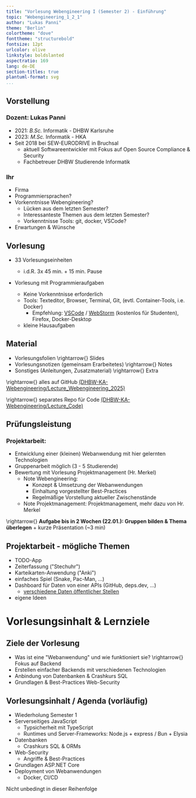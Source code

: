 ```yaml
---
title: "Vorlesung Webengineering I (Semester 2) - Einführung"
topic: "Webengineering_1_2_1"
author: "Lukas Panni"
theme: "Berlin"
colortheme: "dove"
fonttheme: "structurebold"
fontsize: 12pt
urlcolor: olive
linkstyle: boldslanted
aspectratio: 169
lang: de-DE
section-titles: true
plantuml-format: svg
...
```


## Vorstellung

### Dozent: Lukas Panni 
- 2021: _B.Sc._ Informatik - DHBW Karlsruhe
- 2023: _M.Sc._ Informatik - HKA
- Seit 2018 bei SEW-EURODRIVE in Bruchsal
    - aktuell Softwareentwickler mit Fokus auf Open Source Compliance & Security
    - Fachbetreuer DHBW Studierende Informatik


### Ihr
- Firma
- Programmiersprachen?
- Vorkenntnisse Webengineering?
  - Lücken aus dem letzten Semester?
  - Interessanteste Themen aus dem letzten Semester?
  - Vorkenntnisse Tools: git, docker, VSCode?
- Erwartungen & Wünsche


## Vorlesung

- 33 Vorlesungseinheiten
  - i.d.R. 3x 45 min. + 15 min. Pause 

- Vorlesung mit Programmieraufgaben
  - Keine Vorkenntnisse erforderlich
  - Tools: Texteditor, Browser, Terminal, Git, (evtl. Container-Tools, i.e. Docker)
    - Empfehlung: [VSCode](https://code.visualstudio.com/) / [WebStorm](https://www.jetbrains.com/de-de/webstorm/) (kostenlos für Studenten), Firefox, Docker-Desktop
  - kleine Hausaufgaben

## Material

- Vorlesungsfolien \rightarrow{} Slides
- Vorlesungsnotizen (gemeinsam Erarbeitetes) \rightarrow{} Notes
- Sonstiges (Anleitungen, Zusatzmaterial) \rightarrow{} Extra

\rightarrow{} alles auf GitHub [(DHBW-KA-Webengineering/Lecture_Webengineering_2025)](https://github.com/DHBW-KA-Webengineering/Lecture_Webengineering)

\rightarrow{} separates Repo für Code [(DHBW-KA-Webengineering/Lecture_Code)](https://github.com/DHBW-KA-Webengineering/Lecture_Code)


## Prüfungsleistung

### Projektarbeit:

- Entwicklung einer (kleinen) Webanwendung mit hier gelernten Technologien
- Gruppenarbeit möglich (3 - 5 Studierende)
- Bewertung mit Vorlesung Projektmanagement (Hr. Merkel)
  - Note Webengineering: 
    - Konzept & Umsetzung der Webanwendungen
    - Einhaltung vorgestellter Best-Practices
    - Regelmäßige Vorstellung aktueller Zwischenstände
  - Note Projektmanagement: Projektmanagement, mehr dazu von Hr. Merkel

\rightarrow{} **Aufgabe bis in 2 Wochen (22.01.): Gruppen bilden & Thema überlegen** + kurze Präsentation (~3 min) 

## Projektarbeit - mögliche Themen

- TODO-App
- Zeiterfassung ("Stechuhr")
- Karteikarten-Anwendung ("Anki")
- einfaches Spiel (Snake, Pac-Man, ...)
- Dashboard für Daten von einer APIs (GitHub, deps.dev, ...)
  - [verschiedene Daten öffentlicher Stellen](https://github.com/bundesAPI) 
- eigene Ideen

# Vorlesungsinhalt & Lernziele

## Ziele der Vorlesung

- Was ist eine "Webanwendung" und wie funktioniert sie? \rightarrow{} Fokus auf Backend
- Erstellen einfacher Backends mit verschiedenen Technologien
- Anbindung von Datenbanken & Crashkurs SQL
- Grundlagen & Best-Practices Web-Security


## Vorlesungsinhalt / Agenda (vorläufig)

- Wiederholung Semester 1
- Serverseitiges JavaScript
  - Typsicherheit mit TypeScript
  - Runtimes und Server-Frameworks: Node.js + express / Bun + Elysia
- Datenbanken
  - Crashkurs SQL & ORMs
- Web-Security
  - Angriffe & Best-Practices
- Grundlagen ASP.NET Core
- Deployment von Webanwendungen
  - Docker, CI/CD

Nicht unbedingt in dieser Reihenfolge 